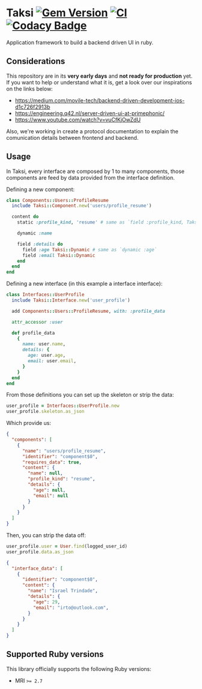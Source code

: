 # Taksi [![Gem Version](https://badge.fury.io/rb/taksi.svg)](https://badge.fury.io/rb/taksi) [![CI](https://github.com/taksi-br/taksi-ruby/actions/workflows/ci.yml/badge.svg)](https://github.com/taksi-br/taksi-ruby/actions/workflows/ci.yml) [![Codacy Badge](https://app.codacy.com/project/badge/Coverage/c3b7b1b64129408a946ce2c99a5b2706)](https://app.codacy.com/gh/taksi-br/taksi-ruby/dashboard?utm_source=gh&utm_medium=referral&utm_content=&utm_campaign=Badge_coverage)

Application framework to build a backend driven UI in ruby.

## Considerations

This repository are in its **very early days** and **not ready for production** yet. If you want to help or understand what it is, get a look over our inspirations on the links below:
  - https://medium.com/movile-tech/backend-driven-development-ios-d1c726f2913b
  - https://engineering.q42.nl/server-driven-ui-at-primephonic/
  - https://www.youtube.com/watch?v=vuCfKjOwZdU

Also, we're working in create a protocol documentation to explain the comunication details between frontend and backend.

## Usage

In Taksi, every interface are composed by 1 to many components, those components are feed by data provided from the interface definition.

Defining a new component:

```ruby
class Components::Users::ProfileResume
  include Taksi::Component.new('users/profile_resume')

  content do
    static :profile_kind, 'resume' # same as `field :profile_kind, Taksi::Static`

    dynamic :name

    field :details do
      field :age Taksi::Dynamic # same as `dynamic :age`
      field :email Taksi::Dynamic
    end
  end
end
```

Defining a new interface (in this example a interface interface):

```ruby
class Interfaces::UserProfile
  include Taksi::Interface.new('user_profile')

  add Components::Users::ProfileResume, with: :profile_data

  attr_accessor :user

  def profile_data
    {
      name: user.name,
      details: {
        age: user.age,
        email: user.email,
      }
    }
  end
end
```

From those definitions you can set up the skeleton or strip the data:

```ruby
user_profile = Interfaces::UserProfile.new
user_profile.skeleton.as_json
```

Which provide us:

```json
{
  "components": [
    {
      "name": "users/profile_resume",
      "identifier": "component$0",
      "requires_data": true,
      "content": {
        "name": null,
        "profile_kind": "resume",
        "details": {
          "age": null,
          "email": null
        }
      }
    }
  ]
}
```

Then, you can strip the data off:

```ruby
user_profile.user = User.find(logged_user_id)
user_profile.data.as_json
```

```json
{
  "interface_data": [
    {
      "identifier": "component$0",
      "content": {
        "name": "Israel Trindade",
        "details": {
          "age": 29,
          "email": "irto@outlook.com",
        }
      }
    }
  ]
}
```

## Supported Ruby versions

This library officially supports the following Ruby versions:

  * MRI `>= 2.7`
